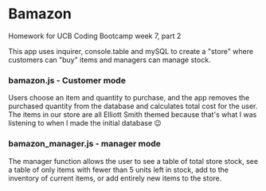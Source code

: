 # Bamazon
Homework for UCB Coding Bootcamp week 7, part 2

This app uses inquirer, console.table and mySQL to create a "store" where customers can "buy" items and managers can manage stock.

### bamazon.js - Customer mode

Users choose an item and quantity to purchase, and the app removes the purchased quantity from the database and calculates total cost for the user. The items in our store are all Elliott Smith themed because that's what I was listening to when I made the initial database :wink:

### bamazon_manager.js - manager mode

The manager function allows the user to see a table of total store stock, see a table of only items with fewer than 5 units left in stock, add to the inventory of current items, or add entirely new items to the store.


